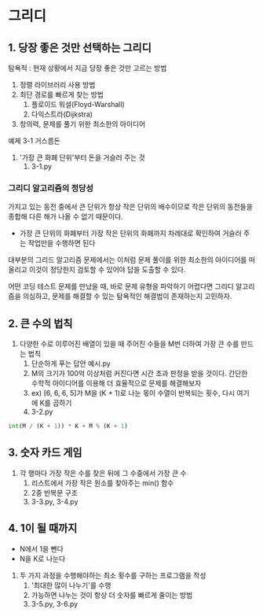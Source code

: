 # 그리디
## 1. 당장 좋은 것만 선택하는 그리디

 탐욕적 : 현재 상황에서 지금 당장 좋은 것만 고르는 방법
1. 정렬 라이브러리 사용 방법
2. 최단 경로를 빠르게 찾는 방법
   1. 플로이드 워셜(Floyd-Warshall)
   2. 다익스트라(Dijkstra)
3. 창의력, 문제를 풀기 위한 최소한의 아이디어


예제 3-1 거스름돈
1. '가장 큰 화폐 단위'부터 돈을 거슬러 주는 것
   1. 3-1.py

### 그리디 알고리즘의 정당성
가지고 있는 동전 중에서 큰 단위가 항상 작은 단위의 배수이므로 작은 단위의 동전들을 종합해 다른 해가 나올 수 없기 때문이다.
   - 가장 큰 단위의 화폐부터 가장 작은 단위의 화폐까지 차례대로 확인하여 거슬러 주는 작업만을 수행하면 된다
   
대부분의 그리드 알고리즘 문제에서는 이처럼 문제 풀이를 위한 최소한의 아이디어를 떠올리고 이것이 정당한지 검토할 수 있어야 답을 도출할 수 있다.

어떤 코딩 테스트 문제를 만났을 때, 바로 문제 유형을 파악하기 어렵다면 그리디 알고리즘을 의심하고, 문제를 해결할 수 있는 탐욕적인 해결법이 존재하는지 고민하자.

## 2. 큰 수의 법칙

1. 다양한 수로 이루어진 배열이 있을 때 주어진 수들을 M번 더하여 가장 큰 수를 만드는 법칙
   1. 단순하게 푸는 답안 예시.py
   2. M의 크기가 100억 이상처럼 커진다면 시간 초과 판정을 받을 것이다. 간단한 수학적 아이디어를 이용해 더 효율적으로 문제를 해결해보자
   3. ex) [6, 6, 6, 5]가 M을 (K + 1)로 나눈 몫이 수열이 반복되는 횟수, 다시 여기에 K를 곱하기
   4. 3-2.py
   

``` python
int(M / (K + 1)) * K + M % (K + 1)
```


## 3. 숫자 카드 게임

1. 각 행마다 가장 작은 수를 찾은 뒤에 그 수중에서 가장 큰 수
   1. 리스트에서 가장 작은 원소를 찾아주는 min() 함수
   2. 2중 반복문 구조
   3. 3-3.py, 3-4.py

## 4. 1이 될 때까지

- N에서 1을 뺀다
- N을 K로 나눈다

1. 두 가지 과정을 수행해야하는 최소 횟수를 구하는 프로그램을 작성
   1. '최대한 많이 나누기'를 수행
   2. 가능하면 나누는 것이 항상 더 숫자를 빠르게 줄이는 방법
   3. 3-5.py, 3-6.py
